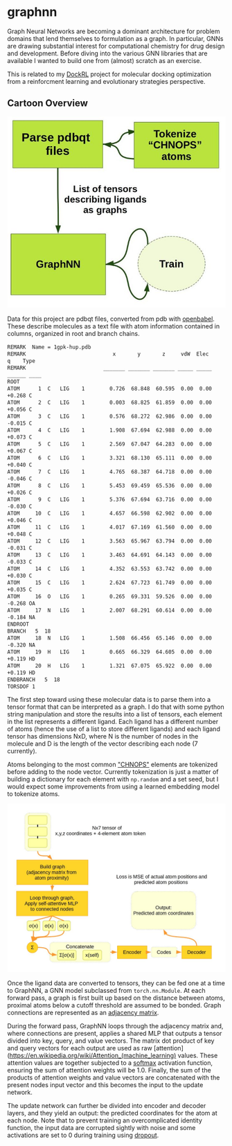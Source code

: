 # graphnn

Graph Neural Networks are becoming a dominant architecture for problem domains that lend themselves to formulation as a graph. In particular, GNNs are drawing substantial interest for computational chemistry for drug design and development. Before diving into the various GNN libraries that are available I wanted to build one from (almost) scratch as an exercise. 

This is related to my [DockRL](https://github.com/rivesunder/DockRL) project for molecular docking optimization from a reinforcment learning and evolutionary strategies perspective.


## Cartoon Overview

<div align="center">
<img src="assets/graphnn_overview.jpg">
</div>

Data for this project are pdbqt files, converted from pdb with [openbabel](http://openbabel.org/wiki/Main_Page). These describe molecules as a text file with atom information contained in columns, organized in root and branch chains. 

```
REMARK  Name = 1gpk-hup.pdb
REMARK                            x       y       z     vdW  Elec       q    Type
REMARK                         _______ _______ _______ _____ _____    ______ ____
ROOT
ATOM      1  C   LIG    1        0.726  68.848  60.595  0.00  0.00    +0.268 C 
ATOM      2  C   LIG    1        0.003  68.825  61.859  0.00  0.00    +0.056 C 
ATOM      3  C   LIG    1        0.576  68.272  62.986  0.00  0.00    -0.015 C 
ATOM      4  C   LIG    1        1.908  67.694  62.988  0.00  0.00    +0.073 C 
ATOM      5  C   LIG    1        2.569  67.047  64.283  0.00  0.00    +0.067 C 
ATOM      6  C   LIG    1        3.321  68.130  65.111  0.00  0.00    +0.040 C 
ATOM      7  C   LIG    1        4.765  68.387  64.718  0.00  0.00    -0.046 C 
ATOM      8  C   LIG    1        5.453  69.459  65.536  0.00  0.00    +0.026 C 
ATOM      9  C   LIG    1        5.376  67.694  63.716  0.00  0.00    -0.030 C 
ATOM     10  C   LIG    1        4.657  66.598  62.902  0.00  0.00    +0.046 C 
ATOM     11  C   LIG    1        4.017  67.169  61.560  0.00  0.00    +0.048 C 
ATOM     12  C   LIG    1        3.563  65.967  63.794  0.00  0.00    -0.031 C 
ATOM     13  C   LIG    1        3.463  64.691  64.143  0.00  0.00    -0.033 C 
ATOM     14  C   LIG    1        4.352  63.553  63.742  0.00  0.00    +0.030 C 
ATOM     15  C   LIG    1        2.624  67.723  61.749  0.00  0.00    +0.035 C 
ATOM     16  O   LIG    1        0.265  69.331  59.526  0.00  0.00    -0.268 OA
ATOM     17  N   LIG    1        2.007  68.291  60.614  0.00  0.00    -0.184 NA
ENDROOT
BRANCH   5  18
ATOM     18  N   LIG    1        1.508  66.456  65.146  0.00  0.00    -0.320 NA
ATOM     19  H   LIG    1        0.665  66.329  64.605  0.00  0.00    +0.119 HD
ATOM     20  H   LIG    1        1.321  67.075  65.922  0.00  0.00    +0.119 HD
ENDBRANCH   5  18
TORSDOF 1
```

The first step toward using these molecular data is to parse them into a tensor format that can be interpreted as a graph. I do that with some python string manipulation and store the results into a list of tensors, each element in the list represents a different ligand. Each ligand has a different number of atoms (hence the use of a list to store different ligands) and each ligand tensor has dimensions NxD, where N is the number of nodes in the molecule and D is the length of the vector describing each node (7 currently). 

Atoms belonging to the most common ["CHNOPS"](https://en.wikipedia.org/wiki/CHON) elements are tokenized before adding to the node vector. Currently tokenization is just a matter of building a dictionary for each element with `np.random` and a set seed, but I would expect some improvements from using a learned embedding model to tokenize atoms.

<div align="center">
<img src="assets/graphnn_detail.jpg">
</div>

Once the ligand data are converted to tensors, they can be fed one at a time to GraphNN, a GNN model subclassed from `torch.nn.Module`. At each forward pass, a graph is first built up based on the distance between atoms, proximal atoms below a cutoff threshold are assumed to be bonded. Graph connections are represented as an [adjacency matrix](https://en.wikipedia.org/wiki/Adjacency_matrix). 

During the forward pass, GraphNN loops through the adjacency matrix and, where connections are present, applies a shared MLP that outputs a tensor divided into key, query, and value vectors. The matrix dot product of key and query vectors for each output are used as raw [attention](https://en.wikipedia.org/wiki/Attention_(machine_learning) values. These attention values are together subjected to a [softmax](https://en.wikipedia.org/wiki/Softmax_function) activation function, ensuring the sum of attention weights will be 1.0. Finally, the sum of the products of attention weights and value vectors are concatenated with the present nodes input vector and this becomes the input to the update network.

The update network can further be divided into encoder and decoder layers, and they yield an output: the predicted coordinates for the atom at each node. Note that to prevent training an overcomplicated identity function, the input data are corrupted sightly with noise and some activations are set to 0 during training using [dropout](http://www.cs.toronto.edu/~rsalakhu/papers/srivastava14a.pdf). 


